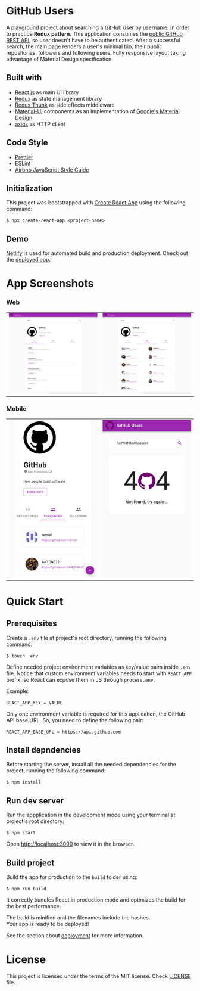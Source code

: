 # GitHub Users

A playground project about searching a GitHub user by username, in order to practice **Redux pattern**. This application consumes the [public GitHub REST API](https://docs.github.com/en/rest/guides/getting-started-with-the-rest-api), so user doesn't have to be authenticated. After a successful search, the main page renders a user's minimal bio, their public repositories, followers and following users. Fully responsive layout taking advantage of Material Design specification.

## Built with

- [React.js](https://reactjs.org/) as main UI library
- [Redux](https://redux.js.org/) as state management library
- [Redux Thunk](https://github.com/reduxjs/redux-thunk) as side effects middleware
- [Material-UI](https://material-ui.com/) components as an implementation of [Google's Material Design](https://material.io/design)
- [axios](https://github.com/axios/axios) as HTTP client

## Code Style

- [Prettier](https://prettier.io/)
- [ESLint](https://eslint.org/)
- [Airbnb JavaScript Style Guide](https://github.com/airbnb/javascript)

## Initialization

This project was bootstrapped with [Create React App](https://github.com/facebookincubator/create-react-app) using the following command:

```console
$ npx create-react-app <project-name>
```

## Demo

[Netlify](https://www.netlify.com/) is used for automated build and production deployment. Check out the [deployed app](https://elenamountz-github-users.netlify.app).

# App Screenshots

### Web

<table>
  <tr>
    <td><img src="public/images/screenshot-repos.png"></td>
    <td><img src="public/images/screenshot-followers.png"></td>
  </tr>
</table>

### Mobile

<table>
  <tr>
    <td><img src="public/images/screenshot-followers-mobile.png"></td>
    <td><img src="public/images/screenshot-404-mobile.png"></td>
  </tr>
</table>


# Quick Start

## Prerequisites

Create a `.env` file at project's root directory, running the following command:

```console
$ touch .env
```


Define needed project environment variables as key/value pairs inside `.env` file. Notice that custom environment variables needs to start with ```REACT_APP``` prefix, so React can expose them in JS through ```process.env```.

Example:

```
REACT_APP_KEY = VALUE
```

Only one environment variable is required for this application, the GitHub API base URL. So, you need to define the following pair:

```
REACT_APP_BASE_URL = https://api.github.com
```

## Install depndencies

Before starting the server, install all the needed dependencies for the project, running the following command:

```console
$ npm install
```

## Run dev server

Run the appplication in the development mode using your terminal at project's root directory:

```console
$ npm start
```

Open [http://localhost:3000](http://localhost:3000) to view it in the browser.

## Build project

Build the app for production to the `build` folder using:

```console
$ npm run build
```

It correctly bundles React in production mode and optimizes the build for the best performance.

The build is minified and the filenames include the hashes.\
Your app is ready to be deployed!

See the section about [deployment](https://facebook.github.io/create-react-app/docs/deployment) for more information.

# License

This project is licensed under the terms of the MIT license. Check [LICENSE](LICENSE) file.